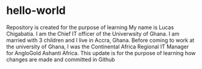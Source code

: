 # hello-world
Repository is created for the purpose of learning
My name is Lucas Chigabatia. I am the Chief IT officer of the Univerwsity of Ghana. I am married with 3 children and I live in Accra, Ghana. Before coming to work at the university of Ghana, I was the Continental Africa Regional IT Manager for AngloGold Ashanti Africa.
This update is for the purpose of learning how changes are made and committed in Github
